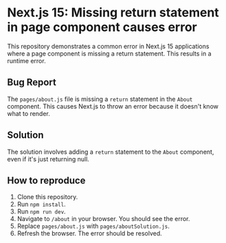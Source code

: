 # Next.js 15: Missing return statement in page component causes error

This repository demonstrates a common error in Next.js 15 applications where a page component is missing a return statement.  This results in a runtime error.

## Bug Report
The `pages/about.js` file is missing a `return` statement in the `About` component.  This causes Next.js to throw an error because it doesn't know what to render.

## Solution
The solution involves adding a `return` statement to the `About` component, even if it's just returning null.

## How to reproduce
1. Clone this repository.
2. Run `npm install`.
3. Run `npm run dev`.
4. Navigate to `/about` in your browser. You should see the error.
5. Replace `pages/about.js` with `pages/aboutSolution.js`. 
6. Refresh the browser. The error should be resolved.